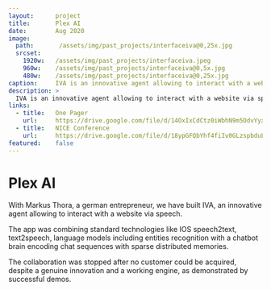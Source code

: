 ```yaml
---
layout:      project
title:       Plex AI
date:        Aug 2020
image:
  path:       /assets/img/past_projects/interfaceiva@0,25x.jpg
  srcset:
    1920w:   /assets/img/past_projects/interfaceiva.jpeg
    960w:    /assets/img/past_projects/interfaceiva@0,5x.jpg
    480w:    /assets/img/past_projects/interfaceiva@0,25x.jpg
caption:     IVA is an innovative agent allowing to interact with a website via speech. 
description: >
  IVA is an innovative agent allowing to interact with a website via speech. 
links:
  - title:   One Pager
    url:     https://drive.google.com/file/d/14OxIxCdCtz0iWbhN9m5OdvYyxTHC8AJA/view?usp=sharing
  - title:   NICE Conference
    url:     https://drive.google.com/file/d/18ypGFQbYhf4fiIv0GLzspbduLkOLZAxW/view?usp=sharing
featured:    false
---
```


# Plex AI

With Markus Thora, a german entrepreneur, 
we have built IVA, an innovative agent allowing to interact with a website via speech.

The app was combining standard technologies like IOS speech2text, text2speech, language models including entities recognition with a 
chatbot brain encoding chat sequences with sparse distributed memories.

The collaboration was stopped after no customer could be acquired, despite a genuine innovation and a working engine, as demonstrated by successful demos.

